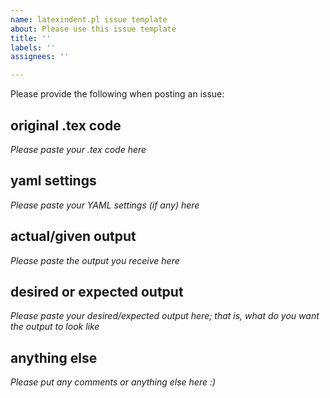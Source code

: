 ```yaml
---
name: latexindent.pl issue template
about: Please use this issue template
title: ''
labels: ''
assignees: ''

---
```


Please provide the following when posting an issue:

original .tex code
--
*Please paste your .tex code here*

yaml settings
--
*Please paste your YAML settings (if any) here*

actual/given output
--
*Please paste the output you receive here*

desired or expected output
--
*Please paste your desired/expected output here; that is, what do you want the output to look like*

anything else
--
*Please put any comments or anything else here :)*
